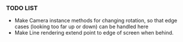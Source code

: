 ### TODO LIST
- Make Camera instance methods for changing rotation, so that edge cases (looking too far up or down) can be handled here
- Make Line rendering extend point to edge of screen when behind.
